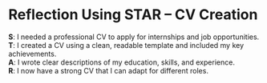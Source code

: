 # Reflection Using STAR – CV Creation

**S**: I needed a professional CV to apply for internships and job opportunities.  
**T**: I created a CV using a clean, readable template and included my key achievements.  
**A**: I wrote clear descriptions of my education, skills, and experience.  
**R**: I now have a strong CV that I can adapt for different roles.